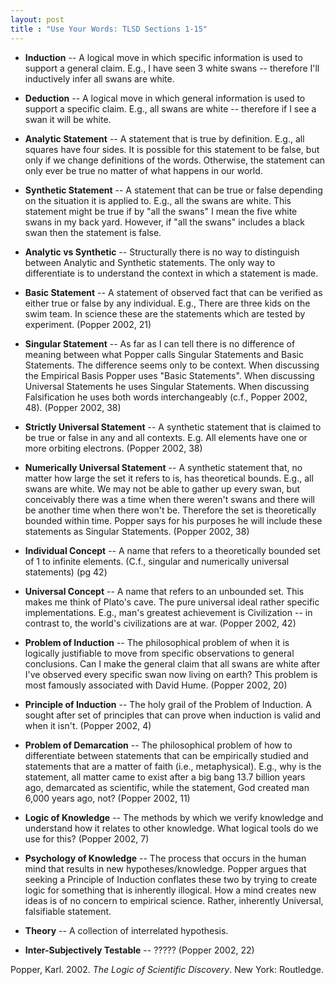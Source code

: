 ```yaml
---
layout: post
title : "Use Your Words: TLSD Sections 1-15"
---
```


 * **Induction** -- A logical move in which specific information is used to support a general claim. E.g., I have seen 3 white swans -- therefore I'll inductively infer all swans are white.
 
 * **Deduction** -- A logical move in which general information is used to support a specific claim. E.g., all swans are white -- therefore if I see a swan it will be white.
 
 * **Analytic Statement** -- A statement that is true by definition. E.g., all squares have four sides. It is possible for this statement to be false, but only if we change definitions of the words. Otherwise, the statement can only ever be true no matter of what happens in our world.
 
 * **Synthetic Statement** -- A statement that can be true or false depending on the situation it is applied to. E.g., all the swans are white. This statement might be true if by "all the swans" I mean the five white swans in my back yard. However, if "all the swans" includes a black swan then the statement is false.
 
 * **Analytic vs Synthetic** -- Structurally there is no way to distinguish between Analytic and Synthetic statements. The only way to differentiate is to understand the context in which a statement is made.
 
 * **Basic Statement** -- A statement of observed fact that can be verified as either true or false by any individual. E.g., There are three kids on the swim team. In science these are the statements which are tested by experiment. (Popper 2002, 21)
 
 * **Singular Statement** -- As far as I can tell there is no difference of meaning between what Popper calls Singular Statements and Basic Statements. The difference seems only to be context. When discussing the Empirical Basis Popper uses "Basic Statements". When discussing Universal Statements he uses Singular Statements. When discussing Falsification he uses both words interchangeably (c.f., Popper 2002, 48). (Popper 2002, 38)
 
 * **Strictly Universal Statement** -- A synthetic statement that is claimed to be true or false in any and all contexts. E.g. All elements have one or more orbiting electrons. (Popper 2002, 38)

 * **Numerically Universal Statement** -- A synthetic statement that, no matter how large the set it refers to is, has theoretical bounds. E.g., all swans are white. We may not be able to gather up every swan, but conceivably there was a time when there weren't swans and there will be another time when there won't be. Therefore the set is theoretically bounded within time. Popper says for his purposes he will include these statements as Singular Statements. (Popper 2002, 38)
 
 * **Individual Concept** -- A name that refers to a theoretically bounded set of 1 to infinite elements. (C.f., singular and numerically universal statements) (pg 42)
 
 * **Universal Concept** -- A name that refers to an unbounded set. This makes me think of Plato's cave. The pure universal ideal rather specific implementations. E.g., man's greatest achievement is Civilization -- in contrast to, the world's civilizations are at war. (Popper 2002, 42)
 
 * **Problem of Induction** -- The philosophical problem of when it is logically justifiable to move from specific observations to general conclusions. Can I make the general claim that all swans are white after I've observed every specific swan now living on earth? This problem is most famously associated with David Hume. (Popper 2002, 20)
  
 * **Principle of Induction** -- The holy grail of the Problem of Induction. A sought after set of principles that can prove when induction is valid and when it isn't. (Popper 2002, 4)
 
 * **Problem of Demarcation** -- The philosophical problem of how to differentiate between statements that can be empirically studied and statements that are a matter of faith (i.e., metaphysical). E.g., why is the statement, all matter came to exist after a big bang 13.7 billion years ago, demarcated as scientific, while the statement, God created man 6,000 years ago, not? (Popper 2002, 11)
 
 * **Logic of Knowledge** -- The methods by which we verify knowledge and understand how it relates to other knowledge. What logical tools do we use for this? (Popper 2002, 7)
 
 * **Psychology of Knowledge** -- The process that occurs in the human mind that results in new hypotheses/knowledge. Popper argues that seeking a Principle of Induction conflates these two by trying to create logic for something that is inherently illogical. How a mind creates new ideas is of no concern to empirical science. Rather, inherently Universal, falsifiable statement.
 
 * **Theory** -- A collection of interrelated hypothesis.

 * **Inter-Subjectively Testable** -- ????? (Popper 2002, 22)

 Popper, Karl. 2002. *The Logic of Scientific Discovery*. New York: Routledge.
